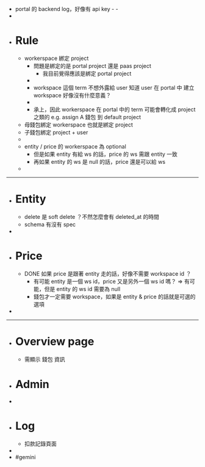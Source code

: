 - portal 的 backend log，好像有 api key - -
-
- # Rule
	- workerspace 綁定 project
		- 問題是綁定的是 portal project 還是 paas project
			- 我目前覺得應該是綁定 portal project
		-
		- workspace 這個 term 不想外露給 user 知道
		  user 在 portal 中 建立 workspace 好像沒有什麼意義？
		-
		- 承上，因此 workerspace 在 portal 中的 term 可能會轉化成 project 之類的
		  e.g.  assign  A 錢包 到 default project
	- 母錢包綁定 workerspace 也就是綁定 project
	- 子錢包綁定 project + user
	-
	- entity / price 的 workerspace 為 optional
		- 但是如果 entity 有給 ws 的話，price 的 ws 需跟 entity 一致
		- 再如果 entity 的 ws 是 null 的話，price 還是可以給 ws
	-
- ------------
- # Entity
	- delete 是 soft delete ？不然怎麼會有 deleted_at 的時間
	- schema 有沒有 spec
-
- # Price
	- DONE 如果 price 是跟著 entity 走的話，好像不需要 workspace id ？
		- 有可能 entity 是一個 ws id，price 又是另外一個 ws id 嗎？
		  => 有可能，但是 entity 的 ws id 需要為 null
		- 錢包才一定需要 workspace，如果是 entity & price 的話就是可選的選項
-
- -------------
- # Overview page
	- 需顯示 錢包 資訊
- # Admin
-
- # Log
	- 扣款記錄頁面
-
- #gemini